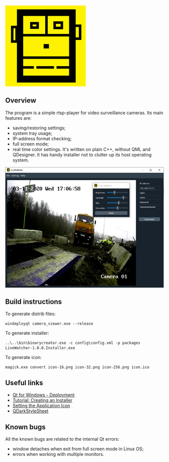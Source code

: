 ![LiveWatcher logo](/images/icon-256.png)

## Overview

The program is a simple rtsp-player for video surveillance cameras.
Its main features are:
* saving/restoring settings;
* system tray usage;
* IP-address format checking;
* full screen mode;
* real time color settings.
It's written on plain C++, without QML and QDesigner. It has handy installer not to clutter up its host operating system.

![LiveWatcher GUI](/images/screenshot.png)

## Build instructions

To generate distrib files:
```
windeployqt camera_viewer.exe --release
```

To generate installer:
```
..\..\bin\binarycreator.exe -c config\config.xml -p packages LiveWatcher-1.0.0.Installer.exe
```

To generate icon:
```
magick.exe convert icon-16.png icon-32.png icon-256.png icon.ico
```

## Useful links
- [Qt for Windows - Deployment](https://doc.qt.io/qt-5/windows-deployment.html)
- [Tutorial: Creating an Installer](https://doc.qt.io/qtinstallerframework/ifw-tutorial.html)
- [Setting the Application Icon](https://doc.qt.io/qtinstallerframework/ifw-tutorial.html)
- [QDarkStyleSheet](https://github.com/ColinDuquesnoy/QDarkStyleSheet)


## Known bugs

All the known bugs are related to the internal Qt errors:
* window detaches when exit from full screen mode in Linux OS;
* errors when working with multiple monitors.
